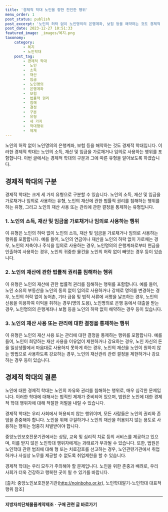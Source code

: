 ```yaml
---
title: '경제적 학대 노인을 향한 잔인한 행위'
menu_order: 1
post_status: publish
post_excerpt: '노인의 허락 없이 노인명의의 은행계좌, 보험 등을 해약하는 것도 경제적 학대입니다. 이러한 경제적 학대는 노인의 소득, 재산 및 임금을 가로채거나 임의로 사용하는 행위를 포함합니다. 이번 글에서는 경제적 학대의 구분과 그에 따른 유형을 알아보도록 하겠습니다.'
post_date: 2023-12-27 10:51:33
featured_image: _images/복지.png
taxonomy:
    category:
        - 복지
        - 노인학대
    post_tag:
        - 경제적 학대
        -  노인
        -  소득
        -  재산
        -  임금
        -  노인명의
        -  은행계좌
        -  보험
        -  법률적 권리
        -  침해
        -  결정
        -  구분
        -  유형
        -  세 가지
        -  학대행위
        -  제재
---
```



노인의 허락 없이 노인명의의 은행계좌, 보험 등을 해약하는 것도 경제적 학대입니다. 이러한 경제적 학대는 노인의 소득, 재산 및 임금을 가로채거나 임의로 사용하는 행위를 포함합니다. 이번 글에서는 경제적 학대의 구분과 그에 따른 유형을 알아보도록 하겠습니다.

## 경제적 학대의 구분

경제적 학대는 크게 세 가지 유형으로 구분할 수 있습니다. 노인의 소득, 재산 및 임금을 가로채거나 임의로 사용하는 유형, 노인의 재산에 관한 법률적 권리를 침해하는 행위를 하는 유형, 그리고 노인의 재산 사용 또는 관리에 관한 결정을 통제하는 유형입니다.

### 1. 노인의 소득, 재산 및 임금을 가로채거나 임의로 사용하는 행위

이 유형은 노인의 허락 없이 노인의 소득, 재산 및 임금을 가로채거나 임의로 사용하는 행위를 포함합니다. 예를 들어, 노인의 연금이나 재산을 노인의 허락 없이 가로채는 경우, 노인의 저축이나 주식을 임의로 사용하는 경우, 노인명의의 은행계좌로부터 현금을 인출하여 사용하는 경우, 노인의 귀중한 물건을 노인의 허락 없이 빼앗는 경우 등이 있습니다.

### 2. 노인의 재산에 관한 법률적 권리를 침해하는 행위

이 유형은 노인의 재산에 관한 법률적 권리를 침해하는 행위를 포함합니다. 예를 들어, 노인 소유의 부동산을 노인의 동의 없이 임의로 사용하거나 강제로 명의를 변경하는 경우, 노인의 허락 없이 농어촌, 기타 금융 및 법적 서류에 서명을 날조하는 경우, 노인의 신용을 이용하여 이익을 취하는 경우(명의 도용), 노인명의로 은행 등에서 대출을 받는 경우, 노인명의의 은행계좌나 보험 등을 노인의 허락 없이 해약하는 경우 등이 있습니다.

### 3. 노인의 재산 사용 또는 관리에 대한 결정을 통제하는 행위

이 유형은 노인의 재산 사용 또는 관리에 대한 결정을 통제하는 행위를 포함합니다. 예를 들어, 노인이 희망하는 재산 사용을 이유없이 제한하거나 강요하는 경우, 노인 자신의 돈을 일상생활에서 마음대로 사용하지 못하게 하는 경우, 노인의 재산을 노인이 원하지 않는 방법으로 사용하도록 강요하는 경우, 노인의 재산관리 관련 결정을 제한하거나 강요하는 경우 등이 있습니다.

## 경제적 학대의 결론

노인에 대한 경제적 학대는 노인의 자유와 권리를 침해하는 행위로, 매우 심각한 문제입니다. 이러한 학대에 대해서는 법적인 제재가 준비되어 있으며, 법원은 노인에 대한 경제적 학대 행위자에 대해 적절한 처벌을 내릴 수 있습니다. 

경제적 학대는 우리 사회에서 허용되지 않는 행위이며, 모든 사람들은 노인의 권리와 존엄을 존중해야 합니다. 노인을 위해 구걸하거나 노인의 재산을 허용되지 않는 용도로 사용하는 행위는 엄중히 처벌받아야 합니다.

중앙노인보호전문기관에서는 상담, 교육 및 심리적 치료 등의 서비스를 제공하고 있으며, 이를 받지 않은 노인학대 행위자에게는 과태료가 부과될 수 있습니다. 또한, 법원은 노인학대 관련 범죄에 대해 형 또는 치료감호를 선고하는 경우, 노인관련기관에서 취업하거나 사실상 노무를 제공할 수 없도록 취업제한을 할 수 있습니다.

경제적 학대는 우리 모두가 주의해야 할 문제입니다. 노인을 위한 존중과 배려로, 우리 사회가 더욱 건강하고 행복한 곳이 될 수 있기를 바랍니다.

[출처: 중앙노인보호전문기관(http://noinboho.or.kr), 노인학대알기-노인학대 대표적 행위 참조]
<!-- wp:separator -->
<hr class="wp-block-separator has-alpha-channel-opacity"/>
<!-- /wp:separator -->

<!-- wp:group {"backgroundColor":"base","layout":{"type":"constrained"}} -->
<div class="wp-block-group has-base-background-color has-background"><!-- wp:paragraph {"align":"center","fontSize":"medium"} -->
<p class="has-text-align-center has-large-font-size"><strong>지방자치단체물품계약제조ㆍ구매 관련 글 바로가기</strong></p>
<!-- /wp:paragraph -->


<!-- wp:latest-posts
{"categories":[{"id":7236,"count":19,"description":"","link":"https://uknowlaw.com/category/%ec%a7%80%eb%b0%a9%ec%9e%90%ec%b9%98%eb%8b%a8%ec%b2%b4%eb%ac%bc%ed%92%88%ea%b3%84%ec%95%bd%ec%a0%9c%ec%a1%b0%e3%86%8d%ea%b5%ac%eb%a7%a4/","name":"지방자치단체물품계약제조ㆍ구매","slug":"지방자치단체물품계약제조ㆍ구매","taxonomy":"category","parent":0,"meta":[],"_links":{"self":[{"href":"https://uknowlaw.com/wp-json/wp/v2/categories/7236"}],"collection":[{"href":"https://uknowlaw.com/wp-json/wp/v2/categories"}],"about":[{"href":"https://uknowlaw.com/wp-json/wp/v2/taxonomies/category"}],"wp:post_type":[{"href":"https://uknowlaw.com/wp-json/wp/v2/posts?categories=7236"}],"curies":[{"name":"wp","href":"https://api.w.org/{rel}","templated":true}]}}],"postsToShow":100,"excerptLength":28,"postLayout":"grid","columns":2,"featuredImageAlign":"left","featuredImageSizeSlug":"large","fontSize":"small"} /--></div>
<!-- /wp:group -->